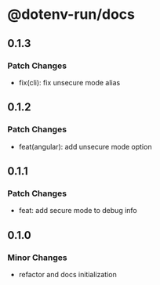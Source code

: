 # @dotenv-run/docs

## 0.1.3

### Patch Changes

- fix(cli): fix unsecure mode alias

## 0.1.2

### Patch Changes

- feat(angular): add unsecure mode option

## 0.1.1

### Patch Changes

- feat: add secure mode to debug info

## 0.1.0

### Minor Changes

- refactor and docs initialization
